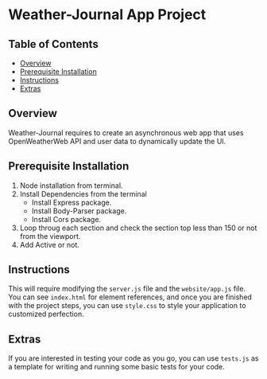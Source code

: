 # Weather-Journal App Project

## Table of Contents

* [Overview](#Overview)
* [Prerequisite Installation](#PrerequisiteInstallation)
* [Instructions](#Instructions)
* [Extras](#Extras)


## Overview
Weather-Journal requires to create an asynchronous web app that uses OpenWeatherWeb API and user data to dynamically update the UI. 

## Prerequisite Installation
1. Node installation from terminal.
2. Install Dependencies from the terminal
    - Install Express package.
    - Install Body-Parser package.
    - Install Cors package. 
3. Loop throug each section and check the section top less than 150 or not from the viewport.
4. Add Active or not.



## Instructions
This will require modifying the `server.js` file and the `website/app.js` file. You can see `index.html` for element references, and once you are finished with the project steps, you can use `style.css` to style your application to customized perfection.

## Extras
If you are interested in testing your code as you go, you can use `tests.js` as a template for writing and running some basic tests for your code.
